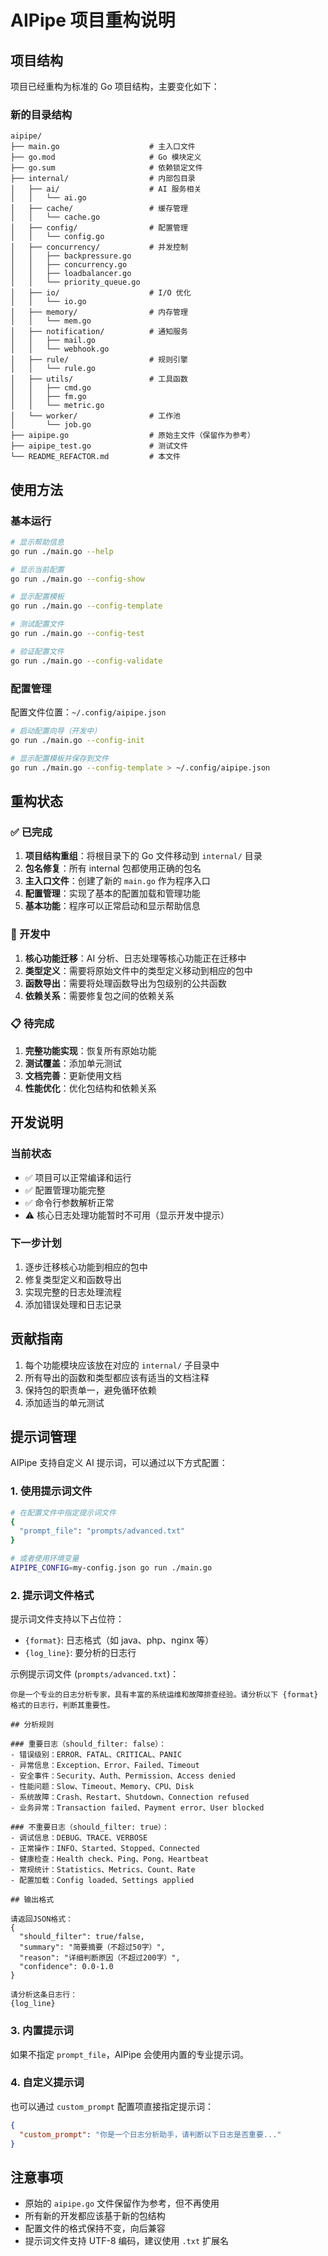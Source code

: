 # AIPipe 项目重构说明

## 项目结构

项目已经重构为标准的 Go 项目结构，主要变化如下：

### 新的目录结构

```
aipipe/
├── main.go                    # 主入口文件
├── go.mod                     # Go 模块定义
├── go.sum                     # 依赖锁定文件
├── internal/                  # 内部包目录
│   ├── ai/                    # AI 服务相关
│   │   └── ai.go
│   ├── cache/                 # 缓存管理
│   │   └── cache.go
│   ├── config/                # 配置管理
│   │   └── config.go
│   ├── concurrency/           # 并发控制
│   │   ├── backpressure.go
│   │   ├── concurrency.go
│   │   ├── loadbalancer.go
│   │   └── priority_queue.go
│   ├── io/                    # I/O 优化
│   │   └── io.go
│   ├── memory/                # 内存管理
│   │   └── mem.go
│   ├── notification/          # 通知服务
│   │   ├── mail.go
│   │   └── webhook.go
│   ├── rule/                  # 规则引擎
│   │   └── rule.go
│   ├── utils/                 # 工具函数
│   │   ├── cmd.go
│   │   ├── fm.go
│   │   └── metric.go
│   └── worker/                # 工作池
│       └── job.go
├── aipipe.go                  # 原始主文件（保留作为参考）
├── aipipe_test.go             # 测试文件
└── README_REFACTOR.md         # 本文件
```

## 使用方法

### 基本运行

```bash
# 显示帮助信息
go run ./main.go --help

# 显示当前配置
go run ./main.go --config-show

# 显示配置模板
go run ./main.go --config-template

# 测试配置文件
go run ./main.go --config-test

# 验证配置文件
go run ./main.go --config-validate
```

### 配置管理

配置文件位置：`~/.config/aipipe.json`

```bash
# 启动配置向导（开发中）
go run ./main.go --config-init

# 显示配置模板并保存到文件
go run ./main.go --config-template > ~/.config/aipipe.json
```

## 重构状态

### ✅ 已完成

1. **项目结构重组**：将根目录下的 Go 文件移动到 `internal/` 目录
2. **包名修复**：所有 internal 包都使用正确的包名
3. **主入口文件**：创建了新的 `main.go` 作为程序入口
4. **配置管理**：实现了基本的配置加载和管理功能
5. **基本功能**：程序可以正常启动和显示帮助信息

### 🚧 开发中

1. **核心功能迁移**：AI 分析、日志处理等核心功能正在迁移中
2. **类型定义**：需要将原始文件中的类型定义移动到相应的包中
3. **函数导出**：需要将处理函数导出为包级别的公共函数
4. **依赖关系**：需要修复包之间的依赖关系

### 📋 待完成

1. **完整功能实现**：恢复所有原始功能
2. **测试覆盖**：添加单元测试
3. **文档完善**：更新使用文档
4. **性能优化**：优化包结构和依赖关系

## 开发说明

### 当前状态

- ✅ 项目可以正常编译和运行
- ✅ 配置管理功能完整
- ✅ 命令行参数解析正常
- ⚠️ 核心日志处理功能暂时不可用（显示开发中提示）

### 下一步计划

1. 逐步迁移核心功能到相应的包中
2. 修复类型定义和函数导出
3. 实现完整的日志处理流程
4. 添加错误处理和日志记录

## 贡献指南

1. 每个功能模块应该放在对应的 `internal/` 子目录中
2. 所有导出的函数和类型都应该有适当的文档注释
3. 保持包的职责单一，避免循环依赖
4. 添加适当的单元测试

## 提示词管理

AIPipe 支持自定义 AI 提示词，可以通过以下方式配置：

### 1. 使用提示词文件

```bash
# 在配置文件中指定提示词文件
{
  "prompt_file": "prompts/advanced.txt"
}

# 或者使用环境变量
AIPIPE_CONFIG=my-config.json go run ./main.go
```

### 2. 提示词文件格式

提示词文件支持以下占位符：
- `{format}`: 日志格式（如 java、php、nginx 等）
- `{log_line}`: 要分析的日志行

示例提示词文件 (`prompts/advanced.txt`)：
```
你是一个专业的日志分析专家，具有丰富的系统运维和故障排查经验。请分析以下 {format} 格式的日志行，判断其重要性。

## 分析规则

### 重要日志（should_filter: false）：
- 错误级别：ERROR、FATAL、CRITICAL、PANIC
- 异常信息：Exception、Error、Failed、Timeout
- 安全事件：Security、Auth、Permission、Access denied
- 性能问题：Slow、Timeout、Memory、CPU、Disk
- 系统故障：Crash、Restart、Shutdown、Connection refused
- 业务异常：Transaction failed、Payment error、User blocked

### 不重要日志（should_filter: true）：
- 调试信息：DEBUG、TRACE、VERBOSE
- 正常操作：INFO、Started、Stopped、Connected
- 健康检查：Health check、Ping、Pong、Heartbeat
- 常规统计：Statistics、Metrics、Count、Rate
- 配置加载：Config loaded、Settings applied

## 输出格式

请返回JSON格式：
{
  "should_filter": true/false,
  "summary": "简要摘要（不超过50字）",
  "reason": "详细判断原因（不超过200字）",
  "confidence": 0.0-1.0
}

请分析这条日志行：
{log_line}
```

### 3. 内置提示词

如果不指定 `prompt_file`，AIPipe 会使用内置的专业提示词。

### 4. 自定义提示词

也可以通过 `custom_prompt` 配置项直接指定提示词：

```json
{
  "custom_prompt": "你是一个日志分析助手，请判断以下日志是否重要..."
}
```

## 注意事项

- 原始的 `aipipe.go` 文件保留作为参考，但不再使用
- 所有新的开发都应该基于新的包结构
- 配置文件的格式保持不变，向后兼容
- 提示词文件支持 UTF-8 编码，建议使用 `.txt` 扩展名
